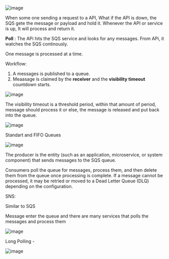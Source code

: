 ![image](https://github.com/user-attachments/assets/b9095860-8c2b-4b10-8300-ece9d320a525)


When some one sending a request to a API, What if the API is down, the SQS gete the message or payload and hold it. Whenever the API or service is up, It will process and return it.

**Poll** : The APi hits the SQS service and looks for any messages. From APi, it watches the SQS continously.

One message is processed at a time.

Workflow:

1. A messages is published to a queue.
2. Meaasage is claimed by the **receiver** and the **visibility timeout** countdown starts.


![image](https://github.com/user-attachments/assets/85d60a85-c7cb-4b9d-9da6-6df792074b19)


The visibility timeout is a threshold period, within that amount of period, message should process it  or else, the message is released and put back into the queue.


![image](https://github.com/user-attachments/assets/90596ebf-cbc1-4bc8-adf1-b7c644048e9a)

Standart and FIFO Queues

![image](https://github.com/user-attachments/assets/def8ab8d-ddaf-480d-bef0-a17e0748bd1e)

The producer is the entity (such as an application, microservice, or system component) that sends messages to the SQS queue.

Consumers poll the queue for messages, process them, and then delete them from the queue once processing is complete. If a message cannot be processed, it may be retried or moved to a Dead Letter Queue (DLQ) depending on the configuration.


SNS:

Similar to SQS

Message enter the queue and there are many services that polls the messages and process them

![image](https://github.com/user-attachments/assets/78c79abe-d3bd-40f5-8926-056374fa1efa)

Long Polling - 

![image](https://github.com/user-attachments/assets/fd506597-b228-4ae5-ae53-4a9120f1d174)





